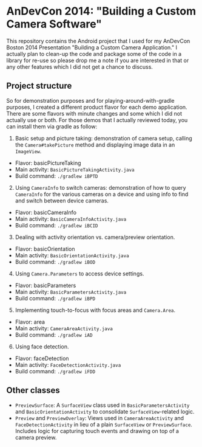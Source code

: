 AnDevCon 2014: "Building a Custom Camera Software"
=============================

This repository contains the Android project that I used for my AnDevCon Boston 2014 Presentation "Building a Custom Camera Application." I actually plan to clean-up the code and package some of the code in a library for re-use so please drop me a note if you are interested in that or any other features which I did not get a chance to discuss.

Project structure
-----------------

So for demonstration purposes and for playing-around-with-gradle purposes, I created a different product flavor for each demo application. There are some flavors with minute changes and some which I did not actually use or both. For those demos that I actually reviewed today, you can install them via gradle as follow:

1. Basic setup and picture taking: demonstration of camera setup, calling the `Camera#takePicture` method and displaying image data in an `ImageView`.
  - Flavor: basicPictureTaking
  - Main activity: `BasicPictureTakingActivity.java`
  - Build command: `./gradlew iBPTD`
2. Using `CameraInfo` to switch cameras: demonstration of how to query `CameraInfo` for the various cameras on a device and using info to find and switch between device cameras.
  - Flavor: basicCameraInfo
  - Main activity: `BasicCameraInfoActivity.java`
  - Build command: `./gradlew iBCID`
3. Dealing with activity orientation vs. camera/preview orientation.
  - Flavor: basicOrientation
  - Main activity: `BasicOrientationActivity.java`
  - Build command: `./gradlew iBOD`
4. Using `Camera.Parameters` to access device settings.
  - Flavor: basicParameters
  - Main activity: `BasicParametersActivity.java`
  - Build command: `./gradlew iBPD`
5. Implementing touch-to-focus with focus areas and `Camera.Area`.
  - Flavor: area
  - Main activity: `CameraAreaActivity.java`
  - Build command: `./gradlew iAD`
6. Using face detection.
  - Flavor: faceDetection
  - Main activity: `FaceDetectionActivity.java`
  - Build command: `./gradlew iFDD`

Other classes
-------------
- `PreviewSurface`: A `SurfaceView` class used in `BasicParametersActivity` and `BasicOrientationActivity` to consolidate `SurfaceView`-related logic.
- `Preview` and `PreviewOverlay`: Views used in `CameraAreaActivity` and `FaceDetectionActivity` in lieu of a plain `SurfaceView` or `PreviewSurface`. Includes logic for capturing touch events and drawing on top of a camera preview.
